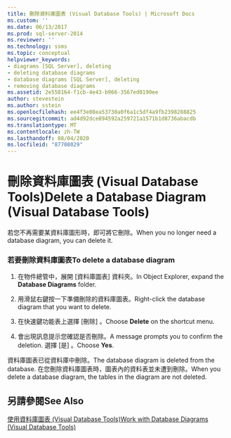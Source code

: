 ```yaml
---
title: 刪除資料庫圖表 (Visual Database Tools) | Microsoft Docs
ms.custom: ''
ms.date: 06/13/2017
ms.prod: sql-server-2014
ms.reviewer: ''
ms.technology: ssms
ms.topic: conceptual
helpviewer_keywords:
- diagrams [SQL Server], deleting
- deleting database diagrams
- database diagrams [SQL Server], deleting
- removing database diagrams
ms.assetid: 2e558164-f1cb-4e43-b966-3567ed0190ee
author: stevestein
ms.author: sstein
ms.openlocfilehash: ee4f3e08ea53730a0f6a1c5df4a9fb2398288825
ms.sourcegitcommit: ad4d92dce894592a259721a1571b1d8736abacdb
ms.translationtype: MT
ms.contentlocale: zh-TW
ms.lasthandoff: 08/04/2020
ms.locfileid: "87708029"
---
```

# <a name="delete-a-database-diagram-visual-database-tools"></a><span data-ttu-id="f75a5-102">刪除資料庫圖表 (Visual Database Tools)</span><span class="sxs-lookup"><span data-stu-id="f75a5-102">Delete a Database Diagram (Visual Database Tools)</span></span>
  <span data-ttu-id="f75a5-103">若您不再需要某資料庫圖形時，即可將它刪除。</span><span class="sxs-lookup"><span data-stu-id="f75a5-103">When you no longer need a database diagram, you can delete it.</span></span>  
  
### <a name="to-delete-a-database-diagram"></a><span data-ttu-id="f75a5-104">若要刪除資料庫圖表</span><span class="sxs-lookup"><span data-stu-id="f75a5-104">To delete a database diagram</span></span>  
  
1.  <span data-ttu-id="f75a5-105">在物件總管中，展開 [資料庫圖表]  資料夾。</span><span class="sxs-lookup"><span data-stu-id="f75a5-105">In Object Explorer, expand the **Database Diagrams** folder.</span></span>  
  
2.  <span data-ttu-id="f75a5-106">用滑鼠右鍵按一下準備刪除的資料庫圖表。</span><span class="sxs-lookup"><span data-stu-id="f75a5-106">Right-click the database diagram that you want to delete.</span></span>  
  
3.  <span data-ttu-id="f75a5-107">在快速鍵功能表上選擇 [刪除]  。</span><span class="sxs-lookup"><span data-stu-id="f75a5-107">Choose **Delete** on the shortcut menu.</span></span>  
  
4.  <span data-ttu-id="f75a5-108">會出現訊息提示您確認是否刪除。</span><span class="sxs-lookup"><span data-stu-id="f75a5-108">A message prompts you to confirm the deletion.</span></span> <span data-ttu-id="f75a5-109">選擇 [是]  。</span><span class="sxs-lookup"><span data-stu-id="f75a5-109">Choose **Yes**.</span></span>  
  
 <span data-ttu-id="f75a5-110">資料庫圖表已從資料庫中刪除。</span><span class="sxs-lookup"><span data-stu-id="f75a5-110">The database diagram is deleted from the database.</span></span> <span data-ttu-id="f75a5-111">在您刪除資料庫圖表時，圖表內的資料表並未遭到刪除。</span><span class="sxs-lookup"><span data-stu-id="f75a5-111">When you delete a database diagram, the tables in the diagram are not deleted.</span></span>  
  
## <a name="see-also"></a><span data-ttu-id="f75a5-112">另請參閱</span><span class="sxs-lookup"><span data-stu-id="f75a5-112">See Also</span></span>  
 [<span data-ttu-id="f75a5-113">使用資料庫圖表 &#40;Visual Database Tools&#41;</span><span class="sxs-lookup"><span data-stu-id="f75a5-113">Work with Database Diagrams &#40;Visual Database Tools&#41;</span></span>](visual-database-tools.md)  
  
  
